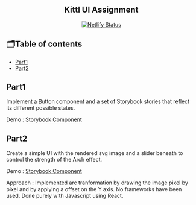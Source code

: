 <div align="center">
<h2>Kittl UI Assignment</h2>
  
[![Netlify Status](https://api.netlify.com/api/v1/badges/262e82b9-6fe5-4d6f-b8db-7b26794e9ccc/deploy-status)](https://app.netlify.com/sites/kittl-ui-assignment/deploys)
</div>

## 🗂Table of contents
- [Part1](#part1)
- [Part2](#part2)

## Part1
Implement a Button component and a set of Storybook stories that reflect its different possible states.

Demo : [Storybook Component](https://static-ui-storybook.netlify.app/?path=/story/button--primary-button)

## Part2
Create a simple UI with the rendered svg image and a slider beneath to control the strength of the Arch effect.

Demo : [Storybook Component](https://static-ui-storybook.netlify.app/?path=/story/arc-transformation--arc-transformation-for-svg)

Approach : Implemented arc tranformation by drawing the image pixel by pixel and by applying a offset on the Y axis.
No frameworks have been used. Done purely with Javascript using React.
